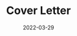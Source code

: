 ---
# ===== Title, summary, and position in the left sidebar =====
linktitle: 
summary: A cover letter, also known as an application letter, is a three- to four-paragraph memo to employers that explains your interest in the job and company as well as your fitness for the role.
weight: 200
# =========================================================

# ========== Basic metadata ==========
title: Cover Letter
date: 2022-03-29
draft: false
# page type
authors: ["admin"]
tags: ["Jobs", "Cover Letter"]
categories: ["Jobs"]
toc: true # Show table of contents
# ====================================

# ========== Advanced metadata ========== 
profile: false  # Show author profile?
reading_time: true # Show estimated reading time?
share: true  # Show social sharing links?
featured: true
comments: true  # Show comments?
disable_comment: false
commentable: true  # Allow visitors to comment? Supported by the Page, Post, and Book content types.
editable: false  # Allow visitors to edit the page? Supported by the Page, Post, and Book content types.

# Optional header image (relative to `assets/media/` folder).
header:
  caption: ""
  image: ""
---
